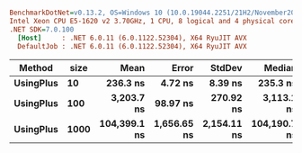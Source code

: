 ``` ini

BenchmarkDotNet=v0.13.2, OS=Windows 10 (10.0.19044.2251/21H2/November2021Update)
Intel Xeon CPU E5-1620 v2 3.70GHz, 1 CPU, 8 logical and 4 physical cores
.NET SDK=7.0.100
  [Host]     : .NET 6.0.11 (6.0.1122.52304), X64 RyuJIT AVX
  DefaultJob : .NET 6.0.11 (6.0.1122.52304), X64 RyuJIT AVX


```
|    Method | size |         Mean |       Error |      StdDev |       Median | Allocated |
|---------- |----- |-------------:|------------:|------------:|-------------:|----------:|
| **UsingPlus** |   **10** |     **236.3 ns** |     **4.72 ns** |     **8.39 ns** |     **235.3 ns** |     **680 B** |
| **UsingPlus** |  **100** |   **3,203.7 ns** |    **98.97 ns** |   **270.92 ns** |   **3,113.1 ns** |   **15800 B** |
| **UsingPlus** | **1000** | **104,399.1 ns** | **1,656.65 ns** | **2,154.11 ns** | **104,190.7 ns** | **1058000 B** |
